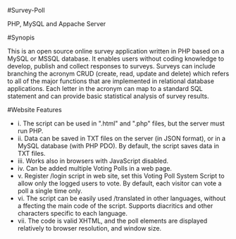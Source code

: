 #Survey-Poll

PHP, MySQL and Appache Server

#Synopis  

This is an open source online survey application written in PHP based on a MySQL or MSSQL database. 
It enables users without coding knowledge to develop, publish and collect responses to surveys. 
Surveys can include branching the acronym CRUD (create, read, update and delete) which refers 
to all of the major functions that are implemented in relational database applications. Each 
letter in the acronym can map to a standard SQL statement and can provide basic statistical 
analysis of survey results. 

#Website Features

* i. The script can be used in ".html" and ".php" files, but the server must run PHP.
* ii.	Data can be saved in TXT files on the server (in JSON format), or 
in a MySQL database (with PHP PDO). By default, the script saves data in TXT files.
* iii.	Works also in browsers with JavaScript disabled.
* iv.	Can be added multiple Voting Polls in a web page.
* v.	Register /login script in web site, set this Voting Poll System Script 
to allow only the logged users to vote. By default, each visitor can vote a poll a single time only.
* vi.	The script can be easily used /translated in other languages, without a
ffecting the main code of the script. Supports diacritics and other characters specific to each language.
* vii.	The code is valid XHTML, and the poll elements are displayed relatively to browser resolution, and window size. 

